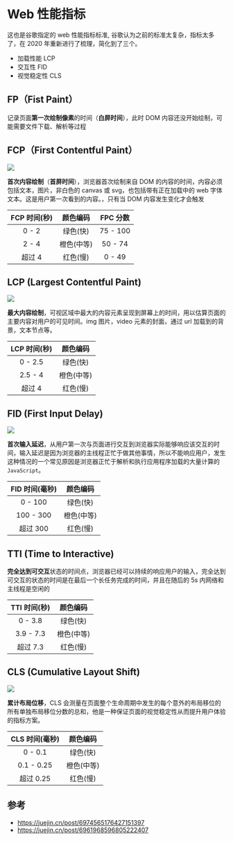 # Web 性能指标

这也是谷歌指定的 web 性能指标标准, 谷歌认为之前的标准太复杂，指标太多了，在 2020 年重新进行了梳理，简化到了三个。

- 加载性能 LCP
- 交互性 FID
- 视觉稳定性 CLS

## FP（Fist Paint）

记录页面**第一次绘制像素**的时间（**白屏时间**），此时 DOM 内容还没开始绘制，可能需要文件下载、解析等过程

## FCP（​First Contentful Paint）

![](https://limy-1309594960.cos.ap-beijing.myqcloud.com/202303051553788.png)

​**首次内容绘制**（**首屏时间**），浏览器首次绘制来自 DOM 的内容的时间，内容必须包括文本，图片，非白色的 canvas 或 svg，也包括带有正在加载中的 web 字体文本。这是用户第一次看到的内容。，只有当 DOM 内容发生变化才会触发

| FCP 时间(秒) |  颜色编码  | FPC 分数 |
| :----------: | :--------: | :------: |
|    0 - 2     |  绿色(快)  | 75 - 100 |
|    2 - 4     | 橙色(中等) | 50 - 74  |
|    超过 4    |  红色(慢)  |  0 - 49  |

## LCP (Largest Contentful Paint)

![](https://limy-1309594960.cos.ap-beijing.myqcloud.com/202303051554563.png)

**最大内容绘制**，可视区域中最大的内容元素呈现到屏幕上的时间，用以估算页面的主要内容对用户的可见时间。img 图片，video 元素的封面，通过 url 加载到的背景，文本节点等。

| LCP 时间(秒) |  颜色编码  |
| :----------: | :--------: |
|   0 - 2.5    |  绿色(快)  |
|   2.5 - 4    | 橙色(中等) |
|    超过 4    |  红色(慢)  |

## FID (First Input Delay)

![](https://limy-1309594960.cos.ap-beijing.myqcloud.com/202303051605740.png)

**首次输入延迟**，从用户第一次与页面进行交互到浏览器实际能够响应该交互的时间，输入延迟是因为浏览器的主线程正忙于做其他事情，所以不能响应用户，发生这种情况的一个常见原因是浏览器正忙于解析和执行应用程序加载的大量计算的 `JavaScript`。

| FID 时间(毫秒) |  颜色编码  |
| :------------: | :--------: |
|    0 - 100     |  绿色(快)  |
|   100 - 300    | 橙色(中等) |
|    超过 300    |  红色(慢)  |

## TTI (Time to Interactive)

**完全达到可交互**状态的时间点，浏览器已经可以持续的响应用户的输入，完全达到可交互的状态的时间是在最后一个长任务完成的时间，并且在随后的 5s 内网络和主线程是空闲的

| TTI 时间(秒) |  颜色编码  |
| :----------: | :--------: |
|   0 - 3.8    |  绿色(快)  |
|  3.9 - 7.3   | 橙色(中等) |
|   超过 7.3   |  红色(慢)  |

## CLS (Cumulative Layout Shift)

![](https://limy-1309594960.cos.ap-beijing.myqcloud.com/202303051602919.png)

**累计布局位移**，CLS 会测量在页面整个生命周期中发生的每个意外的布局移位的所有单独布局移位分数的总和，他是一种保证页面的视觉稳定性从而提升用户体验的指标方案。

| CLS 时间(毫秒) |  颜色编码  |
| :------------: | :--------: |
|    0 - 0.1     |  绿色(快)  |
|   0.1 - 0.25   | 橙色(中等) |
|   超过 0.25    |  红色(慢)  |

## 参考

- https://juejin.cn/post/6974565176427151397
- https://juejin.cn/post/6961968596805222407
